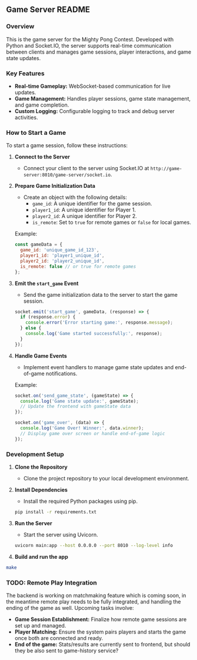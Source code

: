 ## Game Server README

### Overview

This is the game server for the Mighty Pong Contest. Developed with Python and Socket.IO, the server supports real-time communication between clients and manages game sessions, player interactions, and game state updates.

### Key Features
- **Real-time Gameplay:** WebSocket-based communication for live updates.
- **Game Management:** Handles player sessions, game state management, and game completion.
- **Custom Logging:** Configurable logging to track and debug server activities.

### How to Start a Game

To start a game session, follow these instructions:

1. **Connect to the Server**
   - Connect your client to the server using Socket.IO at `http://game-server:8010/game-server/socket.io`.

2. **Prepare Game Initialization Data**
   - Create an object with the following details:
     - `game_id`: A unique identifier for the game session.
     - `player1_id`: A unique identifier for Player 1.
     - `player2_id`: A unique identifier for Player 2.
     - `is_remote`: Set to `true` for remote games or `false` for local games.

   Example:
   ```javascript
   const gameData = {
     game_id: 'unique_game_id_123',
     player1_id: 'player1_unique_id',
     player2_id: 'player2_unique_id',
     is_remote: false // or true for remote games
   };
   ```

3. **Emit the `start_game` Event**
   - Send the game initialization data to the server to start the game session.
   
   ```javascript
   socket.emit('start_game', gameData, (response) => {
     if (response.error) {
       console.error('Error starting game:', response.message);
     } else {
       console.log('Game started successfully:', response);
     }
   });
   ```

4. **Handle Game Events**
   - Implement event handlers to manage game state updates and end-of-game notifications.

   Example:
   ```javascript
   socket.on('send_game_state', (gameState) => {
     console.log('Game state update:', gameState);
     // Update the frontend with gameState data
   });

   socket.on('game_over', (data) => {
     console.log('Game Over! Winner:', data.winner);
     // Display game over screen or handle end-of-game logic
   });
   ```

### Development Setup

1. **Clone the Repository**
   - Clone the project repository to your local development environment.

2. **Install Dependencies**
   - Install the required Python packages using pip.
   ```bash
   pip install -r requirements.txt
   ```

3. **Run the Server**
   - Start the server using Uvicorn.
   ```bash
   uvicorn main:app --host 0.0.0.0 --port 8010 --log-level info
   ```

4. **Build and run the app**
  ```bash
  make
  ```
  
### TODO: Remote Play Integration

The backend is working on matchmaking feature which is coming soon, in the meantime remote play needs to be fully integrated, and handling the ending of the game as well.
Upcoming tasks involve:
- **Game Session Establishment:** Finalize how remote game sessions are set up and managed.
- **Player Matching:** Ensure the system pairs players and starts the game once both are connected and ready.
- **End of the game:** Stats/results are currently sent to frontend, but should they be also sent to game-history service?